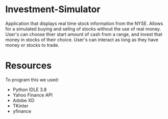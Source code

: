 # Investment-Simulator
Application that displays real time stock information from the NYSE. Allows for a simulated buying and sellng of stocks without the use of real money. User's can choose thier start amount of cash from a range, and invest that money in stocks of their choice. User's can interact as long as they have money or stocks to trade.

# Resources
To program this we used:
- Python IDLE 3.8
- Yahoo Finance API
- Adobe XD
- TKinter
- yfinance
